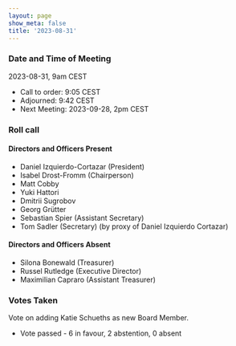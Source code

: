 ```yaml
---
layout: page
show_meta: false
title: '2023-08-31'
---
```


### Date and Time of Meeting

2023-08-31, 9am CEST

* Call to order: 9:05 CEST
* Adjourned: 9:42 CEST
* Next Meeting: 2023-09-28, 2pm CEST

### Roll call

#### Directors and Officers Present

* Daniel Izquierdo-Cortazar (President)
* Isabel Drost-Fromm (Chairperson)
* Matt Cobby
* Yuki Hattori
* Dmitrii Sugrobov
* Georg Grütter
* Sebastian Spier (Assistant Secretary)
* Tom Sadler (Secretary) (by proxy of Daniel Izquierdo Cortazar)

#### Directors and Officers Absent

* Silona Bonewald (Treasurer)
* Russel Rutledge (Executive Director)
* Maximilian Capraro (Assistant Treasurer)

### Votes Taken

Vote on adding Katie Schueths as new Board Member.
* Vote passed - 6 in favour, 2 abstention, 0 absent
